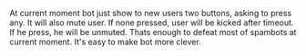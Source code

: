 At current moment bot just show to new users two buttons, asking to press any. It will also mute user.
If none pressed, user will be kicked after timeout.
If he press, he will be unmuted.
Thats enough to defeat most of spambots at current moment.
It's easy to make bot more clever.
